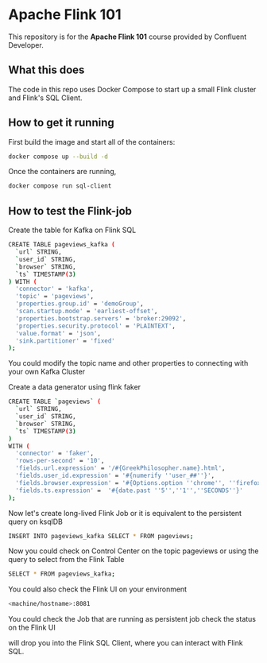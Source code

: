 # Apache Flink 101

This repository is for the **Apache Flink 101** course provided by Confluent Developer.

## What this does

The code in this repo uses Docker Compose to start up a small Flink cluster and Flink's SQL Client.

## How to get it running

First build the image and start all of the containers:

```bash
docker compose up --build -d
```

Once the containers are running,

```bash
docker compose run sql-client
```

## How to test the Flink-job

Create the table for Kafka on Flink SQL

```bash
CREATE TABLE pageviews_kafka (
  `url` STRING,
  `user_id` STRING,
  `browser` STRING,
  `ts` TIMESTAMP(3)
) WITH (
  'connector' = 'kafka',
  'topic' = 'pageviews',
  'properties.group.id' = 'demoGroup',
  'scan.startup.mode' = 'earliest-offset',
  'properties.bootstrap.servers' = 'broker:29092',
  'properties.security.protocol' = 'PLAINTEXT',
  'value.format' = 'json',
  'sink.partitioner' = 'fixed'
);
```
You could modify the topic name and other properties to connecting with your own Kafka Cluster

Create a data generator using flink faker

```bash
CREATE TABLE `pageviews` (
  `url` STRING,
  `user_id` STRING,
  `browser` STRING,
  `ts` TIMESTAMP(3)
)
WITH (
  'connector' = 'faker',
  'rows-per-second' = '10',
  'fields.url.expression' = '/#{GreekPhilosopher.name}.html',
  'fields.user_id.expression' = '#{numerify ''user_##''}',
  'fields.browser.expression' = '#{Options.option ''chrome'', ''firefox'', ''safari'')}',
  'fields.ts.expression' =  '#{date.past ''5'',''1'',''SECONDS''}'
);
```

Now let's create long-lived Flink Job or it is equivalent to the persistent query on ksqlDB
```bash
INSERT INTO pageviews_kafka SELECT * FROM pageviews;
```

Now you could check on Control Center on the topic pageviews or using the query to select from the Flink Table
```bash
SELECT * FROM pageviews_kafka;
```

You could also check the Flink UI on your environment
```bash
<machine/hostname>:8081
```

You could check the Job that are running as persistent job check the status on the Flink UI

will drop you into the Flink SQL Client, where you can interact with Flink SQL.
